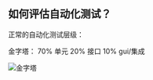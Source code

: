 ##  如何评估自动化测试？

正常的自动化测试层级：

金字塔：  70% 单元  20% 接口  10% gui/集成

![金字塔](https://github.com/PeterXiao/blog/blob/master/2019/3/files/images/%E8%87%AA%E5%8A%A8%E5%8C%96%E9%87%91%E5%AD%97%E5%A1%94.jpg)











  